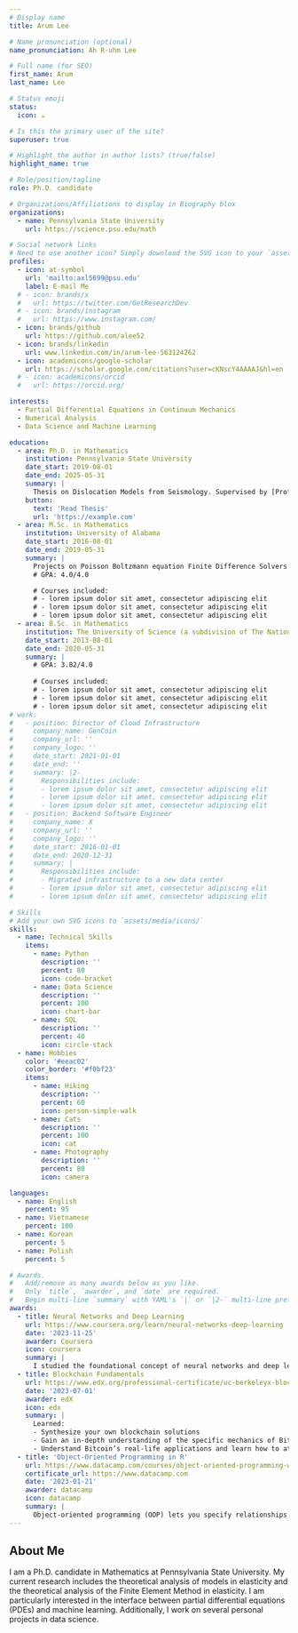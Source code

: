 ```yaml
---
# Display name
title: Arum Lee

# Name pronunciation (optional)
name_pronunciation: Ah R-uhm Lee 

# Full name (for SEO)
first_name: Arum
last_name: Lee

# Status emoji
status:
  icon: ☕️

# Is this the primary user of the site?
superuser: true

# Highlight the author in author lists? (true/false)
highlight_name: true

# Role/position/tagline
role: Ph.D. candidate 

# Organizations/Affiliations to display in Biography blox
organizations:
  - name: Pennsylvania State University
    url: https://science.psu.edu/math

# Social network links
# Need to use another icon? Simply download the SVG icon to your `assets/media/icons/` folder.
profiles:
  - icon: at-symbol
    url: 'mailto:axl5699@psu.edu'
    label: E-mail Me
  # - icon: brands/x
  #   url: https://twitter.com/GetResearchDev
  # - icon: brands/instagram
  #   url: https://www.instagram.com/
  - icon: brands/github
    url: https://github.com/alee52
  - icon: brands/linkedin
    url: www.linkedin.com/in/arum-lee-563124262
  - icon: academicons/google-scholar
    url: https://scholar.google.com/citations?user=cKNscY4AAAAJ&hl=en
  # - icon: academicons/orcid
  #   url: https://orcid.org/

interests:
  - Partial Differential Equations in Continuum Mechanics 
  - Numerical Analysis
  - Data Science and Machine Learning

education:
  - area: Ph.D. in Mathematics 
    institution: Pennsylvania State University
    date_start: 2019-08-01
    date_end: 2025-05-31
    summary: |
      Thesis on Dislocation Models from Seismology. Supervised by [Prof Anna Mazzucato](https://science.psu.edu/math/people/alm24). 
    button:
      text: 'Read Thesis'
      url: 'https://example.com'
  - area: M.Sc. in Mathematics
    institution: University of Alabama
    date_start: 2016-08-01
    date_end: 2019-05-31
    summary: |
      Projects on Poisson Boltzmann equation Finite Difference Solvers
      # GPA: 4.0/4.0

      # Courses included:
      # - lorem ipsum dolor sit amet, consectetur adipiscing elit
      # - lorem ipsum dolor sit amet, consectetur adipiscing elit
      # - lorem ipsum dolor sit amet, consectetur adipiscing elit
  - area: B.Sc. in Mathematics
    institution: The University of Science (a subdivision of The National University in Ho Chi Minh city)
    date_start: 2013-08-01
    date_end: 2020-05-31
    summary: |
      # GPA: 3.82/4.0
      
      # Courses included:
      # - lorem ipsum dolor sit amet, consectetur adipiscing elit
      # - lorem ipsum dolor sit amet, consectetur adipiscing elit
      # - lorem ipsum dolor sit amet, consectetur adipiscing elit
# work:
#   - position: Director of Cloud Infrastructure
#     company_name: GenCoin
#     company_url: ''
#     company_logo: ''
#     date_start: 2021-01-01
#     date_end: ''
#     summary: |2-
#       Responsibilities include:
#       - lorem ipsum dolor sit amet, consectetur adipiscing elit
#       - lorem ipsum dolor sit amet, consectetur adipiscing elit
#       - lorem ipsum dolor sit amet, consectetur adipiscing elit
#   - position: Backend Software Engineer
#     company_name: X
#     company_url: ''
#     company_logo: ''
#     date_start: 2016-01-01
#     date_end: 2020-12-31
#     summary: |
#       Responsibilities include:
#       - Migrated infrastructure to a new data center
#       - lorem ipsum dolor sit amet, consectetur adipiscing elit
#       - lorem ipsum dolor sit amet, consectetur adipiscing elit

# Skills
# Add your own SVG icons to `assets/media/icons/`
skills:
  - name: Technical Skills
    items:
      - name: Python
        description: ''
        percent: 80
        icon: code-bracket
      - name: Data Science
        description: ''
        percent: 100
        icon: chart-bar
      - name: SQL
        description: ''
        percent: 40
        icon: circle-stack
  - name: Hobbies
    color: '#eeac02'
    color_border: '#f0bf23'
    items:
      - name: Hiking
        description: ''
        percent: 60
        icon: person-simple-walk
      - name: Cats
        description: ''
        percent: 100
        icon: cat
      - name: Photography
        description: ''
        percent: 80
        icon: camera

languages:
  - name: English
    percent: 95
  - name: Vietnamese
    percent: 100
  - name: Korean
    percent: 5
  - name: Polish
    percent: 5

# Awards.
#   Add/remove as many awards below as you like.
#   Only `title`, `awarder`, and `date` are required.
#   Begin multi-line `summary` with YAML's `|` or `|2-` multi-line prefix and indent 2 spaces below.
awards:
  - title: Neural Networks and Deep Learning
    url: https://www.coursera.org/learn/neural-networks-deep-learning
    date: '2023-11-25'
    awarder: Coursera
    icon: coursera
    summary: |
      I studied the foundational concept of neural networks and deep learning. By the end, I was familiar with the significant technological trends driving the rise of deep learning; build, train, and apply fully connected deep neural networks; implement efficient (vectorized) neural networks; identify key parameters in a neural network’s architecture; and apply deep learning to your own applications.
  - title: Blockchain Fundamentals
    url: https://www.edx.org/professional-certificate/uc-berkeleyx-blockchain-fundamentals
    date: '2023-07-01'
    awarder: edX
    icon: edx
    summary: |
      Learned:
      - Synthesize your own blockchain solutions
      - Gain an in-depth understanding of the specific mechanics of Bitcoin
      - Understand Bitcoin’s real-life applications and learn how to attack and destroy Bitcoin, Ethereum, smart contracts and Dapps, and alternatives to Bitcoin’s Proof-of-Work consensus algorithm
  - title: 'Object-Oriented Programming in R'
    url: https://www.datacamp.com/courses/object-oriented-programming-with-s3-and-r6-in-r
    certificate_url: https://www.datacamp.com
    date: '2023-01-21'
    awarder: datacamp
    icon: datacamp
    summary: |
      Object-oriented programming (OOP) lets you specify relationships between functions and the objects that they can act on, helping you manage complexity in your code. This is an intermediate level course, providing an introduction to OOP, using the S3 and R6 systems. S3 is a great day-to-day R programming tool that simplifies some of the functions that you write. R6 is especially useful for industry-specific analyses, working with web APIs, and building GUIs.
---
```


## About Me

I am a Ph.D. candidate in Mathematics at Pennsylvania State University. My current research includes the theoretical analysis of models in elasticity and the theoretical analysis of the Finite Element Method in elasticity. I am particularly interested in the interface between partial differential equations (PDEs) and machine learning. Additionally, I work on several personal projects in data science.
